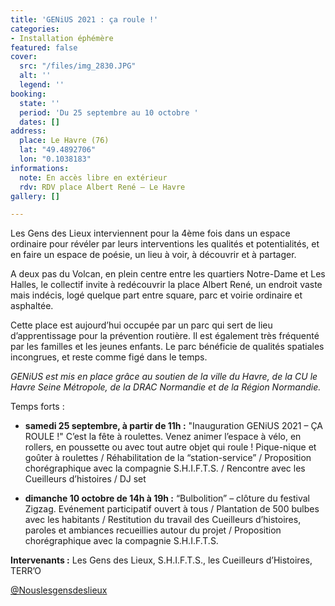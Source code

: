 ```yaml
---
title: 'GENiUS 2021 : ça roule !'
categories:
- Installation éphémère
featured: false
cover:
  src: "/files/img_2830.JPG"
  alt: ''
  legend: ''
booking:
  state: ''
  period: 'Du 25 septembre au 10 octobre '
  dates: []
address:
  place: Le Havre (76)
  lat: "49.4892706"
  lon: "0.1038183"
informations:
  note: En accès libre en extérieur
  rdv: RDV place Albert René – Le Havre
gallery: []

---
```

Les Gens des Lieux interviennent pour la 4ème fois dans un espace ordinaire pour révéler par leurs interventions les qualités et poten­tialités, et en faire un espace de poésie, un lieu à voir, à découvrir et à partager.

A deux pas du Volcan, en plein centre entre les quartiers Notre-Dame et Les Halles, le collectif invite à redécouvrir la place Albert René, un endroit vaste mais indécis, logé quelque part entre square, parc et voirie ordinaire et asphaltée.

Cette place est aujourd’hui occupée par un parc qui sert de lieu d’apprentissage pour la prévention routière. Il est également très fréquenté par les familles et les jeunes enfants. Le parc bénéfi­cie de qualités spatiales incongrues, et reste comme figé dans le temps.

_GENiUS est mis en place grâce au soutien de la ville du Havre, de la CU le Havre Seine Métropole, de la DRAC Normandie et de la Région Normandie._

Temps forts :

* **samedi 25 septembre, à partir de 11h :** "Inauguration GENiUS 2021 – ÇA ROULE !" C’est la fête à roulettes. Venez animer l’espace à vélo, en rollers, en poussette ou avec tout autre objet qui roule ! Pique-nique et goûter à roulettes / Réhabilitation de la “station-service” / Proposition chorégraphique avec la compagnie S.H.I.F.T.S. / Rencontre avec les Cueilleurs d’histoires / DJ set


* **dimanche 10 octobre de 14h à 19h :** “Bulbolition” – clôture du festival Zigzag. Evénement participatif ouvert à tous / Plantation de 500 bulbes avec les habitants / Restitution du travail des Cueilleurs d’histoires, paroles et ambiances recueillies autour du projet / Proposition chorégraphique avec la compagnie S.H.I.F.T.S.

**Intervenants :** Les Gens des Lieux, S.H.I.F.T.S., les Cueilleurs d’Histoires, TERR’O

[@Nouslesgensdeslieux](https://www.facebook.com/Nouslesgensdeslieux)